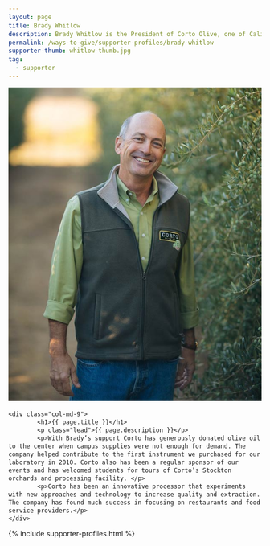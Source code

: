 ```yaml
---
layout: page
title: Brady Whitlow
description: Brady Whitlow is the President of Corto Olive, one of California’s largest producers of extra virgin olive oil.
permalink: /ways-to-give/supporter-profiles/brady-whitlow
supporter-thumb: whitlow-thumb.jpg
tag:
  - supporter
---
```




<div class="row">

  <div class="col-{{ site.break }}-9 d-flex justify-content-between">
    <div class="col-md-3">
      <img class="supporter-image-background supporter-image-left img-fluid" src="/media/supporters/whitlow.jpg" alt="{{ page.title }}">
      <!-- <p class="caption text-center">
        {{ page.donor-caption }}
      </p> -->
    </div>

    <div class="col-md-9">
            <h1>{{ page.title }}</h1>
            <p class="lead">{{ page.description }}</p>
            <p>With Brady’s support Corto has generously donated olive oil to the center when campus supplies were not enough for demand. The company helped contribute to the first instrument we purchased for our laboratory in 2010. Corto also has been a regular sponsor of our events and has welcomed students for tours of Corto’s Stockton orchards and processing facility. </p>
            <p>Corto has been an innovative processor that experiments with new approaches and technology to increase quality and extraction. The company has found much success in focusing on restaurants and food service providers.</p>
    </div>

  </div>
  <div class="col-{{ site.break }}-3">
    {% include supporter-profiles.html %}
  </div>
</div>
